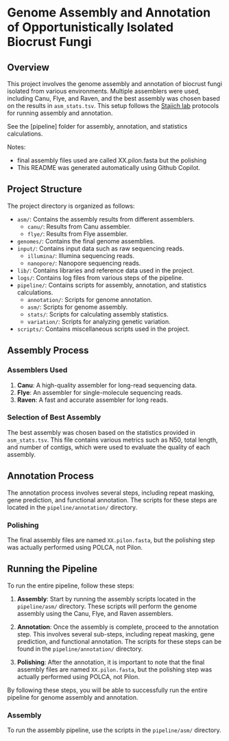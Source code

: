 # Genome Assembly and Annotation of Opportunistically Isolated Biocrust Fungi

## Overview

This project involves the genome assembly and annotation of biocrust fungi isolated from various environments.  Multiple assemblers were used, including Canu, Flye, and Raven, and the best assembly was chosen based on the results in `asm_stats.tsv`. This setup follows the [Stajich lab](https://lab.stajich.org) protocols for running assembly and annotation. 

See the [pipeline] folder for assembly, annotation, and statistics calculations.

Notes:
* final assembly files used are called XX.pilon.fasta but the polishing
* This README was generated automatically using Github Copilot.

## Project Structure

The project directory is organized as follows:

- `asm/`: Contains the assembly results from different assemblers.
  - `canu/`: Results from Canu assembler.
  - `flye/`: Results from Flye assembler.
- `genomes/`: Contains the final genome assemblies.
- `input/`: Contains input data such as raw sequencing reads.
  - `illumina/`: Illumina sequencing reads.
  - `nanopore/`: Nanopore sequencing reads.
- `lib/`: Contains libraries and reference data used in the project.
- `logs/`: Contains log files from various steps of the pipeline.
- `pipeline/`: Contains scripts for assembly, annotation, and statistics calculations.
  - `annotation/`: Scripts for genome annotation.
  - `asm/`: Scripts for genome assembly.
  - `stats/`: Scripts for calculating assembly statistics.
  - `variation/`: Scripts for analyzing genetic variation.
- `scripts/`: Contains miscellaneous scripts used in the project.

## Assembly Process

### Assemblers Used

1. **Canu**: A high-quality assembler for long-read sequencing data.
2. **Flye**: An assembler for single-molecule sequencing reads.
3. **Raven**: A fast and accurate assembler for long reads.

### Selection of Best Assembly

The best assembly was chosen based on the statistics provided in `asm_stats.tsv`. This file contains various metrics such as N50, total length, and number of contigs, which were used to evaluate the quality of each assembly.

## Annotation Process

The annotation process involves several steps, including repeat masking, gene prediction, and functional annotation. The scripts for these steps are located in the `pipeline/annotation/` directory.

### Polishing

The final assembly files are named `XX.pilon.fasta`, but the polishing step was actually performed using POLCA, not Pilon.

## Running the Pipeline

To run the entire pipeline, follow these steps:

1. **Assembly**: Start by running the assembly scripts located in the `pipeline/asm/` directory. These scripts will perform the genome assembly using the Canu, Flye, and Raven assemblers.

2. **Annotation**: Once the assembly is complete, proceed to the annotation step. This involves several sub-steps, including repeat masking, gene prediction, and functional annotation. The scripts for these steps can be found in the `pipeline/annotation/` directory.

3. **Polishing**: After the annotation, it is important to note that the final assembly files are named `XX.pilon.fasta`, but the polishing step was actually performed using POLCA, not Pilon.

By following these steps, you will be able to successfully run the entire pipeline for genome assembly and annotation.

### Assembly

To run the assembly pipeline, use the scripts in the `pipeline/asm/` directory. 

